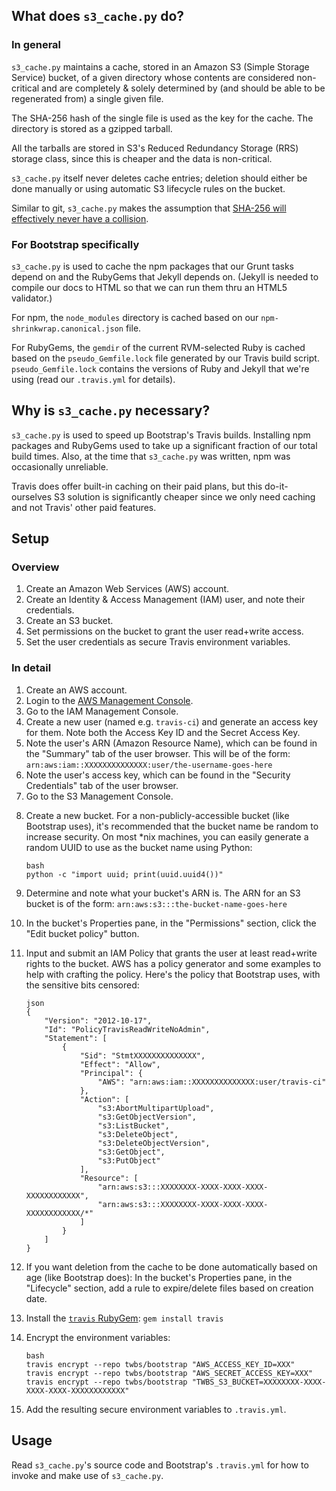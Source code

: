 <h2>What does <code>s3_cache.py</code> do?</h2>

<h3>In general</h3>

<p><code>s3_cache.py</code> maintains a cache, stored in an Amazon S3 (Simple Storage Service) bucket, of a given directory whose contents are considered non-critical and are completely &amp; solely determined by (and should be able to be regenerated from) a single given file.</p>

<p>The SHA-256 hash of the single file is used as the key for the cache. The directory is stored as a gzipped tarball.</p>

<p>All the tarballs are stored in S3's Reduced Redundancy Storage (RRS) storage class, since this is cheaper and the data is non-critical.</p>

<p><code>s3_cache.py</code> itself never deletes cache entries; deletion should either be done manually or using automatic S3 lifecycle rules on the bucket.</p>

<p>Similar to git, <code>s3_cache.py</code> makes the assumption that <a href="http://stackoverflow.com/questions/4014090/is-it-safe-to-ignore-the-possibility-of-sha-collisions-in-practice">SHA-256 will effectively never have a collision</a>.</p>

<h3>For Bootstrap specifically</h3>

<p><code>s3_cache.py</code> is used to cache the npm packages that our Grunt tasks depend on and the RubyGems that Jekyll depends on. (Jekyll is needed to compile our docs to HTML so that we can run them thru an HTML5 validator.)</p>

<p>For npm, the <code>node_modules</code> directory is cached based on our <code>npm-shrinkwrap.canonical.json</code> file.</p>

<p>For RubyGems, the <code>gemdir</code> of the current RVM-selected Ruby is cached based on the <code>pseudo_Gemfile.lock</code> file generated by our Travis build script.
<code>pseudo_Gemfile.lock</code> contains the versions of Ruby and Jekyll that we're using (read our <code>.travis.yml</code> for details).</p>

<h2>Why is <code>s3_cache.py</code> necessary?</h2>

<p><code>s3_cache.py</code> is used to speed up Bootstrap's Travis builds. Installing npm packages and RubyGems used to take up a significant fraction of our total build times. Also, at the time that <code>s3_cache.py</code> was written, npm was occasionally unreliable.</p>

<p>Travis does offer built-in caching on their paid plans, but this do-it-ourselves S3 solution is significantly cheaper since we only need caching and not Travis' other paid features.</p>

<h2>Setup</h2>

<h3>Overview</h3>

<ol>
<li>Create an Amazon Web Services (AWS) account.</li>
<li>Create an Identity &amp; Access Management (IAM) user, and note their credentials.</li>
<li>Create an S3 bucket.</li>
<li>Set permissions on the bucket to grant the user read+write access.</li>
<li>Set the user credentials as secure Travis environment variables.</li>
</ol>

<h3>In detail</h3>

<ol>
<li>Create an AWS account.</li>
<li>Login to the <a href="https://console.aws.amazon.com">AWS Management Console</a>.</li>
<li>Go to the IAM Management Console.</li>
<li>Create a new user (named e.g. <code>travis-ci</code>) and generate an access key for them. Note both the Access Key ID and the Secret Access Key.</li>
<li>Note the user's ARN (Amazon Resource Name), which can be found in the "Summary" tab of the user browser. This will be of the form: <code>arn:aws:iam::XXXXXXXXXXXXXX:user/the-username-goes-here</code></li>
<li>Note the user's access key, which can be found in the "Security Credentials" tab of the user browser.</li>
<li>Go to the S3 Management Console.</li>
<li><p>Create a new bucket. For a non-publicly-accessible bucket (like Bootstrap uses), it's recommended that the bucket name be random to increase security. On most *nix machines, you can easily generate a random UUID to use as the bucket name using Python:</p>

<p><code>bash
python -c "import uuid; print(uuid.uuid4())"</code></p></li>
<li><p>Determine and note what your bucket's ARN is. The ARN for an S3 bucket is of the form: <code>arn:aws:s3:::the-bucket-name-goes-here</code></p></li>
<li>In the bucket's Properties pane, in the "Permissions" section, click the "Edit bucket policy" button.</li>
<li><p>Input and submit an IAM Policy that grants the user at least read+write rights to the bucket. AWS has a policy generator and some examples to help with crafting the policy. Here's the policy that Bootstrap uses, with the sensitive bits censored:</p>

<p><code>json
{
    "Version": "2012-10-17",
    "Id": "PolicyTravisReadWriteNoAdmin",
    "Statement": [
        {
            "Sid": "StmtXXXXXXXXXXXXXX",
            "Effect": "Allow",
            "Principal": {
                "AWS": "arn:aws:iam::XXXXXXXXXXXXXX:user/travis-ci"
            },
            "Action": [
                "s3:AbortMultipartUpload",
                "s3:GetObjectVersion",
                "s3:ListBucket",
                "s3:DeleteObject",
                "s3:DeleteObjectVersion",
                "s3:GetObject",
                "s3:PutObject"
            ],
            "Resource": [
                "arn:aws:s3:::XXXXXXXX-XXXX-XXXX-XXXX-XXXXXXXXXXXX",
                "arn:aws:s3:::XXXXXXXX-XXXX-XXXX-XXXX-XXXXXXXXXXXX/*"
            ]
        }
    ]
}</code></p></li>
<li><p>If you want deletion from the cache to be done automatically based on age (like Bootstrap does): In the bucket's Properties pane, in the "Lifecycle" section, add a rule to expire/delete files based on creation date.</p></li>
<li>Install the <a href="https://github.com/travis-ci/travis"><code>travis</code> RubyGem</a>: <code>gem install travis</code></li>
<li><p>Encrypt the environment variables:</p>

<p><code>bash
travis encrypt --repo twbs/bootstrap "AWS_ACCESS_KEY_ID=XXX"
travis encrypt --repo twbs/bootstrap "AWS_SECRET_ACCESS_KEY=XXX"
travis encrypt --repo twbs/bootstrap "TWBS_S3_BUCKET=XXXXXXXX-XXXX-XXXX-XXXX-XXXXXXXXXXXX"</code></p></li>
<li><p>Add the resulting secure environment variables to <code>.travis.yml</code>.</p></li>
</ol>

<h2>Usage</h2>

<p>Read <code>s3_cache.py</code>'s source code and Bootstrap's <code>.travis.yml</code> for how to invoke and make use of <code>s3_cache.py</code>.</p>
